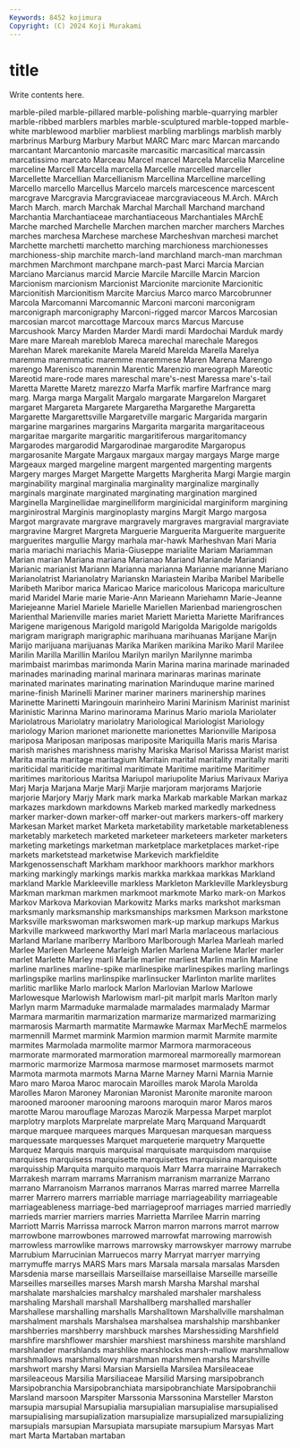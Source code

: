 ```yaml
---
Keywords: 8452 kojimura
Copyright: (C) 2024 Koji Murakami
---
```


# title

Write contents here.



marble-piled marble-pillared marble-polishing marble-quarrying
marbler marble-ribbed marblers marbles marble-sculptured marble-topped marble-white marblewood marblier marbliest
marbling marblings marblish marbly marbrinus Marburg Marbury Marbut MARC Marc
marc Marcan marcando marcantant Marcantonio marcasite marcasitic marcasitical marcassin marcatissimo
marcato Marceau Marcel marcel Marcela Marcelia Marceline marceline Marcell Marcella
marcella Marcelle marcelled marceller Marcellette Marcellian Marcellianism Marcellina Marcelline marcelling
Marcello marcello Marcellus Marcelo marcels marcescence marcescent marcgrave Marcgravia Marcgraviaceae
marcgraviaceous M.Arch. MArch March March. march Marchak Marchal Marchall Marchand
marchand Marchantia Marchantiaceae marchantiaceous Marchantiales MArchE Marche marched Marchelle Marchen
marchen marcher marchers Marches marches marchesa Marchese marchese Marcheshvan marchesi
marchet Marchette marchetti marchetto marching marchioness marchionesses marchioness-ship marchite march-land
marchland march-man marchman marchmen Marchmont marchpane march-past Marci Marcia Marcian
Marciano Marcianus marcid Marcie Marcile Marcille Marcin Marcion Marcionism marcionism
Marcionist Marcionite marcionite Marcionitic Marcionitish Marcionitism Marcite Marcius Marco marco
Marcobrunner Marcola Marcomanni Marcomannic Marconi marconi marconigram marconigraph marconigraphy Marconi-rigged
marcor Marcos Marcosian marcosian marcot marcottage Marcoux marcs Marcus Marcuse
Marcushook Marcy Marden Marder Mardi mardi Mardochai Marduk mardy Mare
mare Mareah mareblob Mareca marechal marechale Maregos Marehan Marek marekanite
Marela Mareld Marelda Marella Marelya maremma maremmatic maremme maremmese Maren
Marena Marengo marengo Marenisco marennin Marentic Marenzio mareograph Mareotic Mareotid
mare-rode mares mareschal mare's-nest Maressa mare's-tail Maretta Marette Maretz marezzo
Marfa Marfik marfire Marfrance marg marg. Marga marga Margalit Margalo
margarate Margarelon Margaret margaret Margareta Margarete Margaretha Margarethe Margaretta Margarette
Margarettsville Margaretville margaric Margarida margarin margarine margarines margarins Margarita margarita
margaritaceous margaritae margarite margaritic margaritiferous margaritomancy Margarodes margarodid Margarodinae margarodite
Margaropus margarosanite Margate Margaux margaux margay margays Marge marge Margeaux
marged margeline margent margented margenting margents Margery marges Marget Margette
Margetts Margherita Margi Margie margin marginability marginal marginalia marginality marginalize
marginally marginals marginate marginated marginating margination margined Marginella Marginellidae marginelliform
marginicidal marginiform margining marginirostral Marginis marginoplasty margins Margit Margo margosa
Margot margravate margrave margravely margraves margravial margraviate margravine Margret Margreta
Marguerie Marguerita Marguerite marguerite marguerites margullie Margy marhala mar-hawk Marheshvan
Mari Maria maria mariachi mariachis Maria-Giuseppe marialite Mariam Mariamman Marian
marian Mariana mariana Marianao Mariand Mariande Mariandi Marianic marianist Mariann
Marianna marianna Marianne marianne Mariano Marianolatrist Marianolatry Marianskn Mariastein Mariba
Maribel Maribelle Maribeth Maribor marica Maricao Marice maricolous Maricopa mariculture
marid Maridel Marie marie Marie-Ann Marieann Mariehamn Marie-Jeanne Mariejeanne Mariel
Mariele Marielle Mariellen Marienbad mariengroschen Marienthal Marienville maries mariet Mariett
Marietta Mariette Marifrances Marigene marigenous Marigold marigold Marigolda Marigolde marigolds
marigram marigraph marigraphic marihuana marihuanas Marijane Marijn Marijo marijuana marijuanas
Marika Mariken marikina Mariko Maril Marilee Marilin Marilla Marillin Marilou
Marilyn marilyn Marilynne marimba marimbaist marimbas marimonda Marin Marina marina
marinade marinaded marinades marinading marinal marinara marinaras marinas marinate marinated
marinates marinating marination Marinduque marine marined marine-finish Marinelli Mariner mariner
mariners marinership marines Marinette Marinetti Maringouin marinheiro Marini Marinism Marinist
marinist Marinistic Marinna Marino marinorama Marinus Mario mariola Mariolater Mariolatrous
Mariolatry mariolatry Mariological Mariologist Mariology mariology Marion marionet marionette marionettes
Marionville Mariposa mariposa Mariposan mariposas mariposite Mariquilla Maris maris Marisa
marish marishes marishness marishy Mariska Marisol Marissa Marist marist Marita
marita maritage maritagium Maritain marital maritality maritally mariti mariticidal mariticide
maritimal maritimate Maritime maritime Maritimer maritimes maritorious Maritsa Mariupol mariupolite
Marius Marivaux Mariya Marj Marja Marjana Marje Marji Marjie marjoram
marjorams Marjorie marjorie Marjory Marjy Mark mark marka Markab markable
Markan markaz markazes markdown markdowns Markeb marked markedly markedness marker
marker-down marker-off marker-out markers markers-off markery Markesan Market market Marketa
marketability marketable marketableness marketably marketech marketed marketeer marketeers marketer marketers
marketing marketings marketman marketplace marketplaces market-ripe markets marketstead marketwise Markevich
markfieldite Markgenossenschaft Markham markhoor markhoors markhor markhors marking markingly markings
markis markka markkaa markkas Markland markland Markle Markleeville markless Markleton
Markleville Markleysburg Markman markman markmen markmoot markmote Marko mark-on Markos
Markov Markova Markovian Markowitz Marks marks markshot marksman marksmanly marksmanship
marksmanships marksmen Markson markstone Marksville markswoman markswomen mark-up markup markups
Markus Markville markweed markworthy Marl marl Marla marlaceous marlacious Marland
Marlane marlberry Marlboro Marlborough Marlea Marleah marled Marlee Marleen Marleene
Marleigh Marlen Marlena Marlene Marler marler marlet Marlette Marley marli
Marlie marlier marliest Marlin marlin Marline marline marlines marline-spike marlinespike
marlinespikes marling marlings marlingspike marlins marlinspike marlinsucker Marlinton marlite marlites
marlitic marllike Marlo marlock Marlon Marlovian Marlow Marlowe Marlowesque Marlowish
Marlowism marl-pit marlpit marls Marlton marly Marlyn marm Marmaduke marmalade
marmalades marmalady Marmar Marmara marmaritin marmarization marmarize marmarized marmarizing marmarosis
Marmarth marmatite Marmawke Marmax MarMechE marmelos marmennill Marmet marmink Marmion
marmion marmit Marmite marmite marmites Marmolada marmolite marmor Marmora marmoraceous
marmorate marmorated marmoration marmoreal marmoreally marmorean marmoric marmorize Marmosa marmose
marmoset marmosets marmot Marmota marmota marmots Marna Marne Marney Marni
Marnia Marnie Maro maro Maroa Maroc marocain Maroilles marok Marola
Marolda Marolles Maron Maroney Maronian Maronist Maronite maronite maroon marooned
marooner marooning maroons maroquin maror Maros maros marotte Marou marouflage
Marozas Marozik Marpessa Marpet marplot marplotry marplots Marprelate marprelate Marq
Marquand Marquardt marque marquee marquees marques Marquesan marquesan marquess marquessate
marquesses Marquet marqueterie marquetry Marquette Marquez Marquis marquis marquisal marquisate
marquisdom marquise marquises marquisess marquisette marquisettes marquisina marquisotte marquisship Marquita
marquito marquois Marr Marra marraine Marrakech Marrakesh marram marrams Marranism
marranism marranize Marrano marrano Marranoism Marranos marranos Marras marred marree
Marrella marrer Marrero marrers marriable marriage marriageability marriageable marriageableness marriage-bed
marriageproof marriages married marriedly marrieds marrier marriers marries Marrietta Marrilee
Marrin marring Marriott Marris Marrissa marrock Marron marron marrons marrot
marrow marrowbone marrowbones marrowed marrowfat marrowing marrowish marrowless marrowlike marrows
marrowsky marrowskyer marrowy marrube Marrubium Marrucinian Marruecos marry Marryat marryer
marrying marrymuffe marrys MARS Mars mars Marsala marsala marsalas Marsden
Marsdenia marse marseillais Marseillaise marseillaise Marseille marseille Marseilles marseilles marses
Marsh marsh Marsha Marshal marshal marshalate marshalcies marshalcy marshaled marshaler
marshaless marshaling Marshall marshall Marshallberg marshalled marshaller Marshallese marshalling marshalls
Marshalltown Marshallville marshalman marshalment marshals Marshalsea marshalsea marshalship marshbanker marshberries
marshberry marshbuck marshes Marshessiding Marshfield marshfire marshflower marshier marshiest marshiness
marshite marshland marshlander marshlands marshlike marshlocks marsh-mallow marshmallow marshmallows marshmallowy
marshman marshmen marshs Marshville marshwort marshy Marsi Marsian Marsiella Marsilea
Marsileaceae marsileaceous Marsilia Marsiliaceae Marsilid Marsing marsipobranch Marsipobranchia Marsipobranchiata marsipobranchiate
Marsipobranchii Marsland marsoon Marspiter Marssonia Marssonina Marsteller Marston marsupia marsupial
Marsupialia marsupialian marsupialise marsupialised marsupialising marsupialization marsupialize marsupialized marsupializing marsupials
marsupian Marsupiata marsupiate marsupium Marsyas Mart mart Marta Martaban martaban
